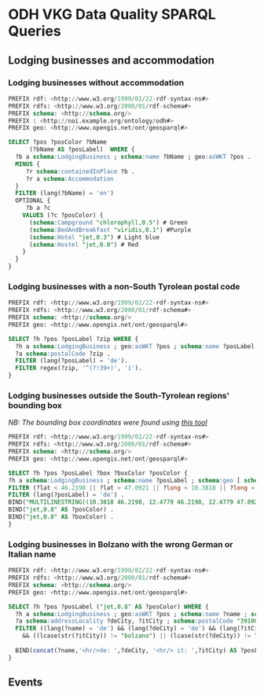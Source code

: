 # ODH VKG Data Quality SPARQL Queries

## Lodging businesses and accommodation

### Lodging businesses without accommodation
```sql
PREFIX rdf: <http://www.w3.org/1999/02/22-rdf-syntax-ns#>
PREFIX rdfs: <http://www.w3.org/2000/01/rdf-schema#>
PREFIX schema: <http://schema.org/>
PREFIX : <http://noi.example.org/ontology/odh#>
PREFIX geo: <http://www.opengis.net/ont/geosparql#>

SELECT ?pos ?posColor ?bName
      (?bName AS ?posLabel)  WHERE {
  ?b a schema:LodgingBusiness ; schema:name ?bName ; geo:asWKT ?pos .
  MINUS {
     ?r schema:containedInPlace ?b .
     ?r a schema:Accommodation
  }
  FILTER (lang(?bName) = 'en')
  OPTIONAL {
     ?b a ?c
    VALUES (?c ?posColor) {
      (schema:Campground "chlorophyll,0.5") # Green
      (schema:BedAndBreakfast "viridis,0.1") #Purple
      (schema:Hotel "jet,0.3") # Light blue
      (schema:Hostel "jet,0.8") # Red
    }
  }
}
```

### Lodging businesses with a non-South Tyrolean postal code
```sql
PREFIX rdf: <http://www.w3.org/1999/02/22-rdf-syntax-ns#>
PREFIX rdfs: <http://www.w3.org/2000/01/rdf-schema#>
PREFIX schema: <http://schema.org/>
PREFIX geo: <http://www.opengis.net/ont/geosparql#>

SELECT ?h ?pos ?posLabel ?zip WHERE {
  ?h a schema:LodgingBusiness ; geo:asWKT ?pos ; schema:name ?posLabel ; schema:address ?a .
  ?a schema:postalCode ?zip .
  FILTER (lang(?posLabel) = 'de').
  FILTER regex(?zip, '^(?!39+)', 'i').
}
```

### Lodging businesses outside the South-Tyrolean regions' bounding box
*NB: The bounding box coordinates were found using [this tool](https://boundingbox.klokantech.com/)*
```sql
PREFIX rdf: <http://www.w3.org/1999/02/22-rdf-syntax-ns#>
PREFIX rdfs: <http://www.w3.org/2000/01/rdf-schema#>
PREFIX schema: <http://schema.org/>
PREFIX geo: <http://www.opengis.net/ont/geosparql#>

SELECT ?h ?pos ?posLabel ?box ?boxColor ?posColor {
?h a schema:LodgingBusiness ; schema:name ?posLabel ; schema:geo [ schema:latitude ?lat ; schema:longitude ?long ] ; geo:asWKT ?pos .
FILTER (?lat < 46.2198 || ?lat > 47.0921 || ?long < 10.3818 || ?long > 12.4779) .
FILTER (lang(?posLabel) = 'de') .
BIND("MULTILINESTRING((10.3818 46.2198, 12.4779 46.2198, 12.4779 47.0921, 10.3818 47.0921, 10.3818 46.2198))"^^geo:wktLiteral AS ?box) .
BIND("jet,0.8" AS ?posColor) .
BIND("jet,0.8" AS ?boxColor) .
}
```

### Lodging businesses in Bolzano with the wrong German or Italian name
```sql
PREFIX rdf: <http://www.w3.org/1999/02/22-rdf-syntax-ns#>
PREFIX rdfs: <http://www.w3.org/2000/01/rdf-schema#>
PREFIX schema: <http://schema.org/>
PREFIX geo: <http://www.opengis.net/ont/geosparql#>

SELECT ?h ?pos ?posLabel ("jet,0.8" AS ?posColor) WHERE {
  ?h a schema:LodgingBusiness ; geo:asWKT ?pos ; schema:name ?name ; schema:address ?a .
  ?a schema:addressLocality ?deCity, ?itCity ; schema:postalCode "39100" . 
  FILTER ((lang(?name) = 'de') && (lang(?deCity) = 'de') && (lang(?itCity) = 'it') 
    && ((lcase(str(?itCity)) != "bolzano") || (lcase(str(?deCity)) != "bozen")))
  
  BIND(concat(?name,'<hr/>de: ',?deCity, '<hr/> it: ',?itCity) AS ?posLabel)
}
```

## Events

